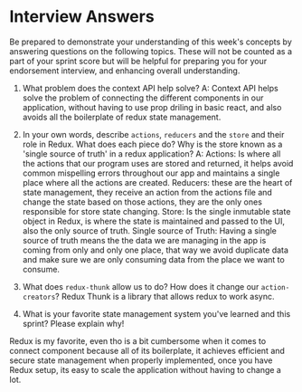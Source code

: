 # Interview Answers
Be prepared to demonstrate your understanding of this week's concepts by answering questions on the following topics. These will not be counted as a part of your sprint score but will be helpful for preparing you for your endorsement interview, and enhancing overall understanding.

1. What problem does the context API help solve?
A: Context API helps solve the problem of connecting the different components in our application, without having to use
prop driling in basic react, and also avoids all the boilerplate of redux state management.


2. In your own words, describe `actions`, `reducers` and the `store` and their role in Redux. What does each piece do? Why is the store known as a 'single source of truth' in a redux application?
A: Actions: Is where all the actions that our program uses are stored and returned, it helps avoid common mispelling errors throughout our app and maintains a single place where all the actions are created.
Reducers: these are the heart of state management, they receive an action from the actions file and change the state based on those actions, they are the only ones responsible
for store state changing.
Store: Is the single inmutable state object in Redux, is where the state is maintained and passed to the UI, also the only source of truth.
Single source of Truth: Having a single source of truth means the the data we are managing in the app is coming from only and only one place, that way we avoid duplicate data
and make sure we are only consuming data from the place we want to consume.

3. What does `redux-thunk` allow us to do? How does it change our `action-creators`?
Redux Thunk is a library that allows redux to work async. 

4. What is your favorite state management system you've learned and this sprint? Please explain why!

Redux is my favorite, even tho is a bit cumbersome when it comes to connect component because all of its boilerplate, it achieves efficient and secure state management when properly
implemented, once you have Redux setup, its easy to scale the application without having to change a lot.